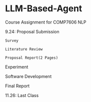 # LLM-Based-Agent
Course Assignment for COMP7606 NLP

9.24: Proposal Submission
    
    Survey

    Literature Review

    Proposal Report(2 Pages)


Experiment


Software Development


Final Report



11.26: Last Class